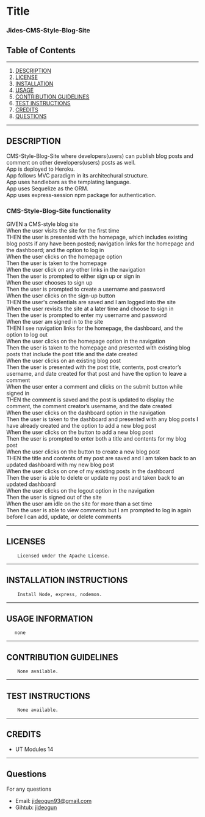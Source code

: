 # Title
### Jides-CMS-Style-Blog-Site
## Table of Contents
---
1. [DESCRIPTION](#description)
2. [LICENSE](#licenses)
3. [INSTALLATION](#installation-instructions)
4. [USAGE](#usage-information)
5. [CONTRIBUTION GUIDELINES](#contribution-guidelines)
6. [TEST INSTRUCTIONS](#test-instructions)
7. [CREDITS](#credits)
8. [QUESTIONS](#questions)
---
 ## DESCRIPTION
 CMS-Style-Blog-Site where developers(users) can publish blog posts and comment on other developers(users) posts as well. <br>
 App is deployed to Heroku. <br>
 App follows MVC paradigm in its architechural structure. <br>
 App uses handlebars as the templating language. <br>
 App uses Sequelize as the ORM. <br>
 App uses express-session npm package for authentication. <br>
 

   ### CMS-Style-Blog-Site functionality
GIVEN a CMS-style blog site <br>
When the user visits the site for the first time <br>
THEN the user is presented with the homepage, which includes existing blog posts if any have been posted;
navigation links for the homepage and the dashboard; and the option to log in <br>
When the user clicks on the homepage option <br>
Then the user is taken to the homepage <br>
When the user click on any other links in the navigation <br>
Then the user is prompted to either sign up or sign in <br>
When the user chooses to sign up <br>
Then the user is prompted to create a username and password <br>
When the user clicks on the sign-up button <br>
THEN the user's credentials are saved and I am logged into the site <br>
When the user revisits the site at a later time and choose to sign in <br>
Then the user is prompted to enter my username and password <br>
When the user am signed in to the site <br>
THEN I see navigation links for the homepage, the dashboard, and the option to log out <br>
When the user clicks on the homepage option in the navigation <br>
Then the user is taken to the homepage and presented with existing blog posts that include the post title and the date created <br>
When the user clicks on an existing blog post <br>
Then the user is presented with the post title, contents, post creator’s username, and date created for that post and have the option to leave a comment <br>
When the user enter a comment and clicks on the submit button while signed in  <br>
THEN the comment is saved and the post is updated to display the comment, the comment creator’s username, and the date created <br>
When the user clicks on the dashboard option in the navigation <br>
Then the user is taken to the dashboard and presented with any blog posts I have already created and the option to add a new blog post <br>
When the user clicks on the button to add a new blog post <br>
Then the user is prompted to enter both a title and contents for my blog post <br>
When the user clicks on the button to create a new blog post <br>
THEN the title and contents of my post are saved and I am taken back to an updated dashboard with my new blog post <br>
When the user clicks on one of my existing posts in the dashboard <br>
Then the user is able to delete or update my post and taken back to an updated dashboard <br>
When the user clicks on the logout option in the navigation <br>
Then the user is signed out of the site <br>
When the user am idle on the site for more than a set time <br>
Then the user is able to view comments but I am prompted to log in again before I can add, update, or delete comments <br>
   
   
 ---
 ## LICENSES
        Licensed under the Apache License.
 ---
 ## INSTALLATION INSTRUCTIONS
 
        Install Node, express, nodemon.
 ---
 ## USAGE INFORMATION
       none
 ---
## CONTRIBUTION GUIDELINES
        None available.
---
## TEST INSTRUCTIONS
        None available.
---
## CREDITS
   * UT Modules 14  
---
## Questions
For any questions 
- Email: [jideogun93@gmail.com](mailto:jideogun93@gmail.com)
- Gihtub: [jideogun](https://github.com/jideogun)
